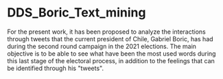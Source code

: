 # DDS_Boric_Text_mining
For the present work, it has been proposed to analyze the interactions through tweets that the current president of Chile, Gabriel Boric, has had during the second round campaign in the 2021 elections. The main objective is to be able to see what have been the most used words during this last stage of the electoral process, in addition to the feelings that can be identified through his "tweets". 
